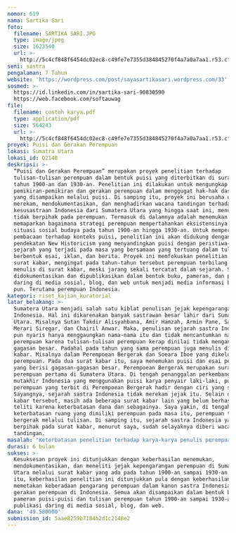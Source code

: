 ```yaml
---
nomor: 619
nama: Sartika Sari
foto:
  filename: SARTIKA SARI.JPG
  type: image/jpeg
  size: 1623540
  url: >-
    http://5c4cf848f6454dc02ec8-c49fe7e7355d384845270f4a7a0a7aa1.r53.cf2.rackcdn.com/39f2fee0-53da-4983-b7ee-211c934bc553/SARTIKA%20SARI.JPG
seni: sastra
pengalaman: 7 Tahun
website: 'https://wordpress.com/post/sayasartikasari.wordpress.com/33'
sosmed: >-
  https://id.linkedin.com/in/sartika-sari-90830590
  https://web.facebook.com/softauwag
file:
  filename: contoh karya.pdf
  type: application/pdf
  size: 564243
  url: >-
    http://5c4cf848f6454dc02ec8-c49fe7e7355d384845270f4a7a0a7aa1.r53.cf2.rackcdn.com/ead63ffe-83ca-4d88-aa8c-872694343379/contoh%20karya.pdf
proyek: Puisi dan Gerakan Perempuan
lokasi: Sumatra Utara
lokasi_id: Q2140
deskripsi: >-
  “Puisi dan Gerakan Perempuan” merupakan proyek penelitian terhadap
  tulisan-tulisan perempuan dalam bentuk puisi yang diterbitkan di surat kabar
  tahun 1900-an dan 1930-an. Penelitian ini dilakukan untuk mengungkap
  pemikiran-pemikiran dan gerakan perempuan dalam menggugat hak-hak dasarnya
  yang disampaikan melalui puisi. Di samping itu, proyek ini berusaha untuk
  merekam, mendokumentasikan, dan menghadirkan wacana tandingan terhadap sejarah
  kesusastraan Indonesia dari Sumatera Utara yang hingga saat ini, menurut saya,
  tidak berpihak pada perempuan. Termasuk di dalamnya adalah menemukan dan
  memaparkan bagaimana strategi perempuan mempertahankan eksistensinya di tengah
  situasi sosial budaya pada tahun 1900-an hingga 1930-an. Untuk memperkuat
  pembacaan terhadap konteks puisi, penelitian ini akan didukung dengan
  pendekatan New Historicism yang menyandingkan puisi dengan peristiwa-peristiwa
  sejarah yang terjadi pada masa yang bersamaan yang tertuang dalam tulisan
  berbentuk esai, iklan, dan berita. Proyek ini memfokuskan penelitian pada
  surat kabar, mengingat pada tahun-tahun tersebut perempuan terbilang produktif
  menulis di surat kabar, meski jarang sekali tercatat dalam sejarah. Semua akan
  didokumentasikan dan dipublikasikan dalam bentuk buku, pameran, dan publikasi
  daring di media sosial, blog, dan web untuk menjadi media informasi bagi siapa
  pun. Terutama perempuan Indonesia. 
kategori: riset_kajian_kuratorial
latar_belakang: >-
  Sumatera Utara menjadi salah satu kiblat penulisan jejak kepengarangan
  Indonesia. Hal ini dikarenakan banyak sastrawan besar lahir dari Sumatera
  Utara. Misalnya Sutan Takdir Alisyahbana, Amir Hamzah, Armin Pane, Sanusi,
  Merari Siregar, dan Chairil Anwar. Maka, penulisan sejarah sastra Indonesia
  pun nyaris hanya menggaungkan nama-nama itu dan tidak mencantumkan nama
  perempuan karena tulisan-tulisan perempuan kerap dinilai tidak mengandung
  gagasan besar. Padahal pada tahun yang sama perempuan juga menulis di surat
  kabar. Misalnya dalam Perempoean Bergerak dan Soeara Iboe yang dikelola oleh
  perempuan. Pada dua surat kabar itu, saya menemukan puisi dan esai perempuan
  yang berisi gagasan-gagasan besar. Perempoean Bergerak merupakan surat kabar
  perempuan pertama di Sumatera Utara. Di tengah penanggalan perkembangan puisi
  mutakhir Indonesia yang menggunakan puisi karya penyair laki-laki, puisi
  perempuan yang terbit di Perempoean Bergerak hadir dengan ciri yang sama.
  Sayangnya, sejarah sastra Indonesia tidak merekam jejak itu. Selain dua surat
  kabar tersebut, masih ada beberapa surat kabar lain yang belum berhasil saya
  teliti karena keterbatasan dana dan sebagainya. Saya yakin, di tengah
  keterbatasan ruang yang dimiliki perempuan pada masa itu, perempuan tetap
  bergerak melalui tulisan. Di samping itu, sejarah sastra Indonesia yang belum
  berpihak pada surat kabar, menurut saya, sudah selayaknya diberi wacana
  tandingan.
masalah: "Keterbatasan penelitian terhadap karya-karya penulis perempuan menjadi dasar masalah yang memperkuat munculnya gagasan penelitian ini. Jika para kritikus sastra lebih dominan memperhatikan karya penulis laki-laki yang diterbitkan penerbit besar, proyek ini berusaha meneliti tulisan-tulisan perempuan yang terbit di surat kabar yang justru terbilang kecil dan cenderung belum terjamah namun mengandung gagasan-gagasan besar. Dengan demikian, produk dari proyek ini diharapkan dapat menjadi referensi baru yang juga berpotensi menjadi wacana tandingan dalam upaya reinterpretasi sejarah sastra Indonesia dari wilayah Sumatera Utara. Selain itu, proyek ini diharapkan dapat turut memperluas khazanah penelitian pergerakan perempuan di Indonesia. \r\n\r\n"
durasi: 6 bulan
sukses: >-
  Kesuksesan proyek ini ditunjukkan dengan keberhasilan menemukan, 
  mendokumentasikan, dan meneliti jejak kepengarangan perempuan di Sumatera
  Utara melalui surat kabar yang ada pada tahun 1900-an sampai 1930-an. Selain
  itu, keberhasilan penelitian ini ditunjukkan pula dengan keberhasilan
  memetakan keberadaan pengarang perempuan dalam kanon sastra Indonesia dan peta
  gerakan perempuan di Indonesia. Semua akan disampaikan dalam bentuk buku,
  pameran puisi-puisi dan tulisan perempuan tahun 1900-an sampai 1930-an serta
  publikasi daring di media sosial, blog, dan web. 
dana: '49.580000'
submission_id: 5aae8259b7184b2d1c2148e2
---
```

